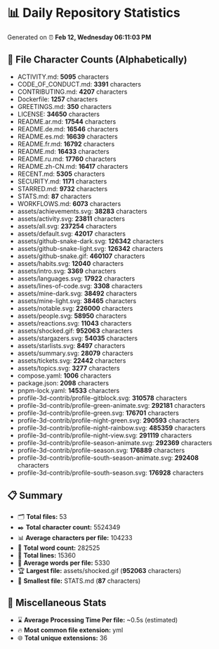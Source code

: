 # 📊 Daily Repository Statistics
Generated on ⏰ **Feb 12, Wednesday 06:11:03 PM**

## 📂 File Character Counts (Alphabetically)
- ACTIVITY.md: **5095** characters
- CODE_OF_CONDUCT.md: **3391** characters
- CONTRIBUTING.md: **4207** characters
- Dockerfile: **1257** characters
- GREETINGS.md: **350** characters
- LICENSE: **34650** characters
- README.ar.md: **17544** characters
- README.de.md: **16546** characters
- README.es.md: **16639** characters
- README.fr.md: **16792** characters
- README.md: **16433** characters
- README.ru.md: **17760** characters
- README.zh-CN.md: **16417** characters
- RECENT.md: **5305** characters
- SECURITY.md: **1171** characters
- STARRED.md: **9732** characters
- STATS.md: **87** characters
- WORKFLOWS.md: **6073** characters
- assets/achievements.svg: **38283** characters
- assets/activity.svg: **23811** characters
- assets/all.svg: **237254** characters
- assets/default.svg: **42017** characters
- assets/github-snake-dark.svg: **126342** characters
- assets/github-snake-light.svg: **126342** characters
- assets/github-snake.gif: **460107** characters
- assets/habits.svg: **12040** characters
- assets/intro.svg: **3369** characters
- assets/languages.svg: **17922** characters
- assets/lines-of-code.svg: **3308** characters
- assets/mine-dark.svg: **38492** characters
- assets/mine-light.svg: **38465** characters
- assets/notable.svg: **226000** characters
- assets/people.svg: **58950** characters
- assets/reactions.svg: **11043** characters
- assets/shocked.gif: **952063** characters
- assets/stargazers.svg: **54035** characters
- assets/starlists.svg: **8497** characters
- assets/summary.svg: **28079** characters
- assets/tickets.svg: **22442** characters
- assets/topics.svg: **3277** characters
- compose.yaml: **1006** characters
- package.json: **2098** characters
- pnpm-lock.yaml: **14533** characters
- profile-3d-contrib/profile-gitblock.svg: **310578** characters
- profile-3d-contrib/profile-green-animate.svg: **292181** characters
- profile-3d-contrib/profile-green.svg: **176701** characters
- profile-3d-contrib/profile-night-green.svg: **290593** characters
- profile-3d-contrib/profile-night-rainbow.svg: **485359** characters
- profile-3d-contrib/profile-night-view.svg: **291119** characters
- profile-3d-contrib/profile-season-animate.svg: **292369** characters
- profile-3d-contrib/profile-season.svg: **176889** characters
- profile-3d-contrib/profile-south-season-animate.svg: **292408** characters
- profile-3d-contrib/profile-south-season.svg: **176928** characters

## 📋 Summary
- 🗂️ **Total files:** 53
- ✒️ **Total character count:** 5524349
- 📊 **Average characters per file:** 104233
- 📝 **Total word count:** 282525
- 🧾 **Total lines:** 15360
- 📐 **Average words per file:** 5330
- 🏆 **Largest file:** assets/shocked.gif (**952063** characters)
- 🥉 **Smallest file:** STATS.md (**87** characters)

## 🌟 Miscellaneous Stats
- ⌛ **Average Processing Time Per file:** ~0.5s (estimated)
- 🔥 **Most common file extension:** yml
- 🌐 **Total unique extensions:** 36

